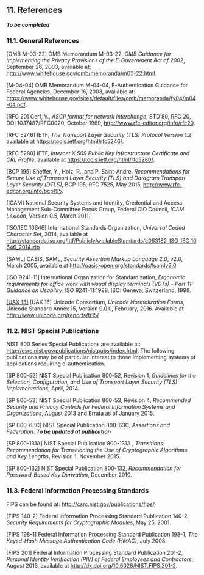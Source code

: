 <a name="references"></a>

## 11. References

***To be completed***

### 11.1. General References

<a name="M-03-22">[OMB M-03-22]</a> OMB Memorandum M-03-22, *OMB Guidance for Implementing the Privacy Provisions of the E-Government Act of 2002*, September 26, 2003, available at: http://www.whitehouse.gov/omb/memoranda/m03-22.html.

<a name="M-04-04">[M-04-04]</a> OMB Memorandum M-04-04, E-Authentication Guidance for Federal Agencies, December 16, 2003, available at: https://www.whitehouse.gov/sites/default/files/omb/memoranda/fy04/m04-04.pdf.

<a name="RFC20">[RFC 20]</a> Cerf, V., *ASCII format for network interchange*, STD 80, RFC 20, DOI 10.17487/RFC0020, October 1969, <http://www.rfc-editor.org/info/rfc20>.

<a name="RFC5246">[RFC 5246]</a> IETF, *The Transport Layer Security (TLS) Protocol Version 1.2*, available at https://tools.ietf.org/html/rfc5246/.

<a name="RFC5280">[RFC 5280]</a> IETF, *Internet X.509 Public Key Infrastructure Certificate and CRL Profile*, available at https://tools.ietf.org/html/rfc5280/.

<a name="bcp195">[BCP 195]</a> Sheffer, Y., Holz, R., and P. Saint-Andre, *Recommendations for Secure Use of Transport Layer Security (TLS) and Datagram Transport Layer Security (DTLS)*, BCP 195, RFC 7525, May 2015, <http://www.rfc-editor.org/info/bcp195>.

<a name="ICAM">[ICAM]</a> National Security Systems and Identity, Credential and Access Management Sub-Committee Focus Group, Federal CIO Council, *ICAM Lexicon*, Version 0.5, March 2011.

<a name="ISOIEC10646">[ISO/IEC 10646]</a> International Standards Organization, *Universal Coded Character Set*, 2014, available at http://standards.iso.org/ittf/PubliclyAvailableStandards/c063182_ISO_IEC_10646_2014.zip

<a name="SAML">[SAML]</a> OASIS, SAML, *Security Assertion Markup Language 2.0*, v2.0, March 2005, available at http://oasis-open.org/standards#samlv2.0

<a name="ISO9241-11">[ISO 9241-11]</a> International Organization for Standardization, *Ergonomic requirements for office work with visual display terminals (VDTs) – Part 11: Guidance on Usability*, ISO 9241-11:1998, ISO: Geneva, Switzerland, 1998.

[[UAX 15]](#UAX15)
<a name="UAX15">[UAX 15]</a> Unicode Consortium, *Unicode Normalization Forms*, Unicode Standard Annex 15, Version 9.0.0, February, 2016. Available at http://www.unicode.org/reports/tr15/

### 11.2. NIST Special Publications

NIST 800 Series Special Publications are available at: <http://csrc.nist.gov/publications/nistpubs/index.html>. The following publications may be of particular interest to those implementing systems of applications requiring e-authentication.

<a name="SP800-52">[SP 800-52]</a> NIST Special Publication 800-52, Revision 1, *Guidelines for the Selection, Configuration, and Use of Transport Layer Security (TLS) Implementations*, April, 2014.

<a name="SP800-53">[SP 800-53]</a> NIST Special Publication 800-53, Revision 4, *Recommended Security and Privacy Controls for Federal Information Systems and Organizations*, August 2013 and Errata as of January 2015.

<a name="SP800-63C">[SP 800-63C]</a> NIST Special Publication 800-63C, *Assertions and Federation*. ***To be updated at publication***

<a name="SP800-131A">[SP 800-131A]</a> NIST Special Publication 800-131A , *Transitions: Recommendation for Transitioning the Use of Cryptographic Algorithms and Key Lengths*, Revision 1, November 2015.

<a name="SP800-132">[SP 800-132]</a> NIST Special Publication 800-132, *Recommendation for Password-Based Key Derivation*, December 2010.

### 11.3. Federal Information Processing Standards

FIPS can be found at: http://csrc.nist.gov/publications/fips/

<a name="FIPS140-2">[FIPS 140-2]</a> Federal Information Processing Standard Publication 140-2, *Security Requirements for Cryptographic Modules*, May 25, 2001.

<a name="FIPS198-1">[FIPS 198-1]</a> Federal Information Processing Standard Publication 198-1, *The Keyed-Hash Message Authentication Code (HMAC)*, July 2008.

<a name="FIPS201">[FIPS 201]</a> Federal Information Processing Standard Publication 201-2, *Personal Identity Verification (PIV) of Federal Employees and Contractors*, August 2013, available at <http://dx.doi.org/10.6028/NIST.FIPS.201-2>.

